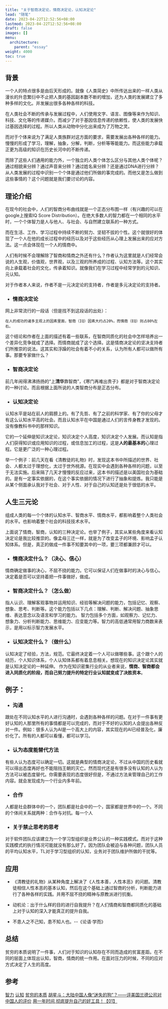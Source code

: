```yaml
---
title: "关于智商决定论，情商决定论，认知决定论"
lead: "随笔"
date: 2023-04-22T12:52:56+08:00
lastmod: 2023-04-22T12:52:56+08:00
draft: false
images: []
menu:
  architecture:
    parent: "essay"
weight: 4000
toc: true
---
```


## 背景

一个人的特点很多是由后天形成的。就像《人类简史》中所传达出来的一样人类从漫长的升息繁衍中不止把人类的基因副本数不断的增加，还为人类的发展建立了多种多样的文化。并发展出很多各种各样的科技。

在人类社会不断的传承与发展过程中，人们使用文字、语言、图像等来作为知识、科技、文化等的传递媒介。而减少了对于基因信息传递的依赖性，使人类的发展快过基因选择的过程。所以人类从动物中分化出来成为了万物之灵。

而对于个体来说为了满足人类族群对这方面的要求，需要发展出各种各样的能力。慢慢的形成了学习，理解，抽象，分解，判断，分析等等能能力。而这些能力承载正更为高级的知识在历史长河中的不断传递。

而除了这些人们通用的能力外，一个独立的人类个体怎么区分与其他人类个体呢？通过相貌来分辨？通过声音来分辨？通过姓名来分辨？还是通过DNA进行分辨？从人类发展的过程中识别一个个体是通过他们所做的事完成的。而他又是怎么做到这些事情的？这个问题就是我们要讨论的内容。

## 理论介绍

在现今的社会中，人们的智商分布曲线就是一个正态分布图一样（有兴趣的可以在google上搜索IQ Score Distribution）。在绝大多数人的智力都在一个相同的水平时，一个个体智力是人与他人、与社会、与自然建立联系的一种方式。

而在生活、工作、学习过程中持续不断的努力、坚韧不拔的个性。这个就很好的体现了一个人在他的成长过程中的经历以及对于这些经历从心理上发展出来的应对方法。这一点会体现在一个人的情商中。

人们有时候不会理解除了智商和情商之外还有什么？作者认为这里就是人们经常会说的人生观，价值观，世界观，以及三观的所养成的过程、认知方法等。这个其实向上承载着社会的文化，传承着知识。就像我们在学习过程中经常学到的元知识、元认知。

对于作者本人来说，作者不是一元决定论的支持者，作者是多元决定论的支持者。

- ### 情商决定论

网上非常流行的一段话（但是找不到这段话的出处）：
```
在人的成功的诸多主观上的因素里面，智商（IQ）因素大约占20%，而情商（EQ）则占80%左右。
```
这个结论和作者在上面的描述有着一些联系，在智商同质化的社会中怎样培养出一个差异化竞争就成了选择。而情商就成了这个选择。这是情商决定论的坚决支持者们所推崇的说法。这其实和浮躁的社会有着不小的关系，认为所有人都可以做所有事。那要专家做什么？

- ### 智商决定论
前几年闹得沸沸扬扬的“上**清华**靠智商”，《寒门再难出贵子》都是对于智商决定论的一种讨论。而且根据上面所说的人类智商分布是正态分布。

- ### 认知决定论
认知水平是站在前人的肩膀上的。有了先哲、有了之前的科学家、有了你的父母才有这么认知水平高的社会。而且认知水平在中国是通过人们的言传身教才发现的。没有像教科书中的那样知识。

它的一个延伸是知识决定论，知识决定个人高度，知识决定个人发展。而认知是指人们获得知识或应用知识的过程，或信息加工的过程，这是**人的最基本的**心理过程。它是更广泛的一种心理过程。

举一个例子：前几天在看《清教徒的礼物》时，发现这本书中所描述的世界、社会、人都太过于理想化，太过于世外桃源。在现实中会遇到各种各样的问题，以至于无法实施。后来隔了几天才慢慢的反应过来，这本书的描述是以美国社会为基础的。是有一定事实依据的，在这个事实依据的情况下进行了抽象和提炼。我只能是从某个侧面承认我对于社会、对于人性、对于自己的认知还是处于很低的水平。

## 人生三元论

组成人类的每一个个体的认知水平、智商水平、情商水平，都影响着整个人类社会的水平。也影响着整个社会的科技技术水平。

上面说了情商，智商，认知的三种决定论。也举了例子，其实从某些角度来看认知决定论是我比较推崇的。像孟母三迁一样，就是为了改变孟子的环境、影响孟子认知体系。但是，真正的做成一件事不知要其中的一项，要三项都兼顾才可以。

- ### 情商决定什么？（决心、信心）
情商确定做事的决心，不屈不挠的能力。它可以保证人们在做事时的决心与信心。决定着是否可以坚持着把一件事做好，做成。

- ### 智商决定什么？（怎么做）
指人认识、理解客观事物并运用知识、经验等解决问题的能力，包括记忆、观察、想象、思考、判断等。这个能力包括以下几点：理解、判断、解决问题、抽象思维、表达意念以及语言和学习的能力。
智力包括多个方面，如观察力、记忆力、想象力、分析判断能力、思维能力、应变能力等。智力的高低通常用智力商数来表示，是用以标示智力发展水平。

- ### 认知决定什么？（做什么）
认知决定了经验，方法，规范。它最终决定着一个人可以做哪些事。这个跟个人的经历，个人知识体系，个人认知体系都有着息息相关。想现在的知识决定论其实就是认知决定论的一种延伸。
作为在知识密集行业的从业者来说，**情商、智商都会进入同质化的阶段，而自己努力提升的特定行业认知就变成了决胜资本**。

## 例子：

- ### 沟通
跟处在不同认知水平的人进行沟通时，会遇到各种各样的问题。在对于一件事有更好认知的人那里所有的事情都是可以完成的，而对于不好的认知的人会提出各种反对一件。例如：很多人认为AI是一个高大上的内容，其实现在的AI已经普及化，廉价化了。所有的人都可以看懂，都可以学习。

- ### 认为态度能替代方法
有些人认为态度可以确定一切。这就是典型的情商决定论，不过从中国的历史看就可以得出态度再好也不能阻挡王朝的灭亡。然而现代还是有很多没有认知的人认为方法可以被态度替代。你需要表现的态度很好但是，不通过方法来管理自己的工作内容。就会发现成为一个行业内多年前。

- ### 合作
人都是社会群体中的一个，团队都是社会中的一个，国家都是世界中的一个。不同的个体间关系就两种：合作与对抗。每一个人

- ### 关于禁止思考的思考
对于软件团队应该建立为一个学习型组织是业界公认的一种实践模式。而对于这种实践模式的执行情况可能就没有那么好了。因为团队会被迫与各种问题，团队人员的平均认知水平，TL对于学习型组织的认知，业务对于团队维护所做的干扰等。

## 应用

- 《清教徒的礼物》从某种角度上解决了《人性本善，人性本恶》的问题。清教徒相信人性本恶的基本认知，然后在这个基础上通过智商的分析，判断能力进行了各种各样的实践。并用不屈不挠的精神与原教派进行抗衡。

- 动机论：出于什么样的目的进行自我提升？在人们情商和智商都同质化的基础上对于认知的深入才能真正的提升自我。

- 不患人之不己知，患不知人也。--《论语·学而》

## 总结

贫穷的本质说明了一件事，人们对于知识的认知存在不同而造成的贫富差距。在不同的层面上体现出认知，智商，情商的统一作用。在面对压力的时候，不同的应对方式决定了人生的高度。

## 参考
[智力](https://baike.baidu.com/item/%E6%99%BA%E5%8A%9B/129379)
[认知](https://baike.baidu.com/item/%E8%AE%A4%E7%9F%A5/12815064?fr=aladdin)
[贫穷的本质](https://book.douban.com/subject/26184889/)
[胡星斗：大陆中国人像“迷失的狗”？——评美国兰德公司对中国人的评价]()
[用一年时间,彻底提升自己的好工具！【01】](https://www.jianshu.com/p/066236b855dc)
